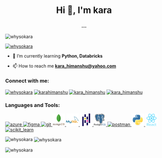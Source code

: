 <h1 align="center">Hi 👋, I'm kara</h1>
<h3 align="center">...</h3>

<p align="left"> <img src="https://komarev.com/ghpvc/?username=whysokara&label=Profile%20views&color=0e75b6&style=flat" alt="whysokara" /> </p>

<p align="left"> <a href="https://twitter.com/whysokara" target="blank"><img src="https://img.shields.io/twitter/follow/whysokara?logo=twitter&style=for-the-badge" alt="whysokara" /></a> </p>

- 🌱 I’m currently learning **Python, Databricks**

- 📫 How to reach me **kara_himanshu@yahoo.com**

<h3 align="left">Connect with me:</h3>
<p align="left">
<a href="https://twitter.com/whysokara" target="blank"><img align="center" src="https://raw.githubusercontent.com/rahuldkjain/github-profile-readme-generator/master/src/images/icons/Social/twitter.svg" alt="whysokara" height="30" width="40" /></a>
<a href="https://linkedin.com/in/karahimanshu" target="blank"><img align="center" src="https://raw.githubusercontent.com/rahuldkjain/github-profile-readme-generator/master/src/images/icons/Social/linked-in-alt.svg" alt="karahimanshu" height="30" width="40" /></a>
<a href="https://www.hackerrank.com/kara_himanshu" target="blank"><img align="center" src="https://raw.githubusercontent.com/rahuldkjain/github-profile-readme-generator/master/src/images/icons/Social/hackerrank.svg" alt="kara_himanshu" height="30" width="40" /></a>
<a href="https://www.leetcode.com/kara_himanshu" target="blank"><img align="center" src="https://raw.githubusercontent.com/rahuldkjain/github-profile-readme-generator/master/src/images/icons/Social/leet-code.svg" alt="kara_himanshu" height="30" width="40" /></a>
</p>

<h3 align="left">Languages and Tools:</h3>
<p align="left"> <a href="https://azure.microsoft.com/en-in/" target="_blank" rel="noreferrer"> <img src="https://www.vectorlogo.zone/logos/microsoft_azure/microsoft_azure-icon.svg" alt="azure" width="40" height="40"/> </a> <a href="https://www.figma.com/" target="_blank" rel="noreferrer"> <img src="https://www.vectorlogo.zone/logos/figma/figma-icon.svg" alt="figma" width="40" height="40"/> </a> <a href="https://git-scm.com/" target="_blank" rel="noreferrer"> <img src="https://www.vectorlogo.zone/logos/git-scm/git-scm-icon.svg" alt="git" width="40" height="40"/> </a> <a href="https://www.mongodb.com/" target="_blank" rel="noreferrer"> <img src="https://raw.githubusercontent.com/devicons/devicon/master/icons/mongodb/mongodb-original-wordmark.svg" alt="mongodb" width="40" height="40"/> </a> <a href="https://www.mysql.com/" target="_blank" rel="noreferrer"> <img src="https://raw.githubusercontent.com/devicons/devicon/master/icons/mysql/mysql-original-wordmark.svg" alt="mysql" width="40" height="40"/> </a> <a href="https://pandas.pydata.org/" target="_blank" rel="noreferrer"> <img src="https://raw.githubusercontent.com/devicons/devicon/2ae2a900d2f041da66e950e4d48052658d850630/icons/pandas/pandas-original.svg" alt="pandas" width="40" height="40"/> </a> <a href="https://www.postgresql.org" target="_blank" rel="noreferrer"> <img src="https://raw.githubusercontent.com/devicons/devicon/master/icons/postgresql/postgresql-original-wordmark.svg" alt="postgresql" width="40" height="40"/> </a> <a href="https://postman.com" target="_blank" rel="noreferrer"> <img src="https://www.vectorlogo.zone/logos/getpostman/getpostman-icon.svg" alt="postman" width="40" height="40"/> </a> <a href="https://www.python.org" target="_blank" rel="noreferrer"> <img src="https://raw.githubusercontent.com/devicons/devicon/master/icons/python/python-original.svg" alt="python" width="40" height="40"/> </a> <a href="https://reactjs.org/" target="_blank" rel="noreferrer"> <img src="https://raw.githubusercontent.com/devicons/devicon/master/icons/react/react-original-wordmark.svg" alt="react" width="40" height="40"/> </a> <a href="https://scikit-learn.org/" target="_blank" rel="noreferrer"> <img src="https://upload.wikimedia.org/wikipedia/commons/0/05/Scikit_learn_logo_small.svg" alt="scikit_learn" width="40" height="40"/> </a> </p>

<p><img align="left" src="https://github-readme-stats.vercel.app/api/top-langs?username=whysokara&show_icons=true&locale=en&layout=compact" alt="whysokara" /></p>

<p>&nbsp;<img align="center" src="https://github-readme-stats.vercel.app/api?username=whysokara&show_icons=true&locale=en" alt="whysokara" /></p>

<p><img align="center" src="https://github-readme-streak-stats.herokuapp.com/?user=whysokara&" alt="whysokara" /></p>
